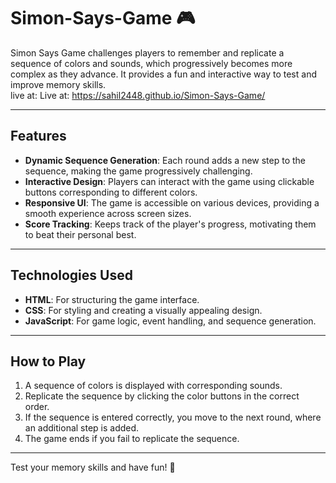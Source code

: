 # Simon-Says-Game 🎮  
Simon Says Game challenges players to remember and replicate a sequence of colors and sounds, which progressively becomes more complex as they advance. It provides a fun and interactive way to test and improve memory skills. </br>
live at: Live at: https://sahil2448.github.io/Simon-Says-Game/
 
---

## Features  
- **Dynamic Sequence Generation**: Each round adds a new step to the sequence, making the game progressively challenging.  
- **Interactive Design**: Players can interact with the game using clickable buttons corresponding to different colors.  
- **Responsive UI**: The game is accessible on various devices, providing a smooth experience across screen sizes.  
- **Score Tracking**: Keeps track of the player's progress, motivating them to beat their personal best.  

---

## Technologies Used  
- **HTML**: For structuring the game interface.  
- **CSS**: For styling and creating a visually appealing design.  
- **JavaScript**: For game logic, event handling, and sequence generation.  

---

## How to Play  
1. A sequence of colors is displayed with corresponding sounds.  
2. Replicate the sequence by clicking the color buttons in the correct order.  
3. If the sequence is entered correctly, you move to the next round, where an additional step is added.  
4. The game ends if you fail to replicate the sequence.  

---

Test your memory skills and have fun! 🚀
